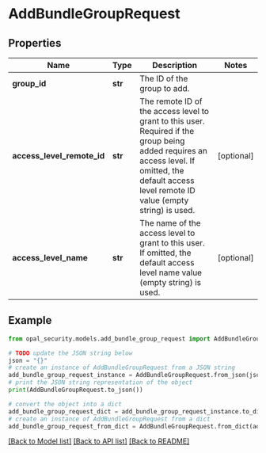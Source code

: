 # AddBundleGroupRequest


## Properties

Name | Type | Description | Notes
------------ | ------------- | ------------- | -------------
**group_id** | **str** | The ID of the group to add. | 
**access_level_remote_id** | **str** | The remote ID of the access level to grant to this user. Required if the group being added requires an access level. If omitted, the default access level remote ID value (empty string) is used. | [optional] 
**access_level_name** | **str** | The name of the access level to grant to this user. If omitted, the default access level name value (empty string) is used. | [optional] 

## Example

```python
from opal_security.models.add_bundle_group_request import AddBundleGroupRequest

# TODO update the JSON string below
json = "{}"
# create an instance of AddBundleGroupRequest from a JSON string
add_bundle_group_request_instance = AddBundleGroupRequest.from_json(json)
# print the JSON string representation of the object
print(AddBundleGroupRequest.to_json())

# convert the object into a dict
add_bundle_group_request_dict = add_bundle_group_request_instance.to_dict()
# create an instance of AddBundleGroupRequest from a dict
add_bundle_group_request_from_dict = AddBundleGroupRequest.from_dict(add_bundle_group_request_dict)
```
[[Back to Model list]](../README.md#documentation-for-models) [[Back to API list]](../README.md#documentation-for-api-endpoints) [[Back to README]](../README.md)


